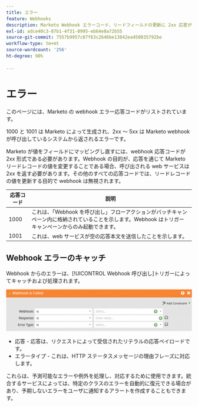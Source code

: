 ```yaml
---
title: エラー
feature: Webhooks
description: Marketo Webhook エラーコード、リードフィールドの更新に 2xx 応答が必要な理由、Webhook でエラーをキャッチして処理する方法を呼び出す方法について説明します。
exl-id: adce40c3-87b1-4f31-8995-eb64e8a72b55
source-git-commit: 7557b9957c87f63c2646be13842ea450035792be
workflow-type: tm+mt
source-wordcount: '256'
ht-degree: 90%

---
```


# エラー

このページには、Marketo の webhook エラー応答コードがリストされています。

1000 と 1001 は Marketo によって生成され、2xx ～ 5xx は Marketo webhook が呼び出しているシステムから返されるエラーです。

Marketo が値をフィールドにマッピングし直すには、webhook 応答コードが 2xx 形式である必要があります。Webhook の目的が、応答を通じて Marketo リードレコードの値を変更することである場合、呼び出される web サービスは 2xx を返す必要があります。その他のすべての応答コードでは、リードレコードの値を更新する目的で webhook は無視されます。

| 応答コード | 説明 |
| --- | --- |
| 1000 | これは、「Webhook を呼び出し」フローアクションがバッチキャンペーン内に格納されていることを示します。Webhook はトリガーキャンペーンからのみ起動できます。 |
| 1001 | これは、web サービスが空の応答本文を送信したことを示します。 |

## Webhook エラーのキャッチ

Webhook からのエラーは、[!UICONTROL Webhook 呼び出し]トリガーによってキャッチおよび処理されます。

![Webhook 呼び出し](assets/webhook-called.png)

* 応答 - 応答は、リクエストによって受信されたリテラルの応答ペイロードです。
* エラータイプ - これは、HTTP ステータスメッセージの理由フレーズに対応します。

これらは、予測可能なエラーや例外を処理し、対応するために使用できます。統合するサービスによっては、特定のクラスのエラーを自動的に復元できる場合があり、予期しないエラーをユーザに通知するアラートを作成することもできます。
